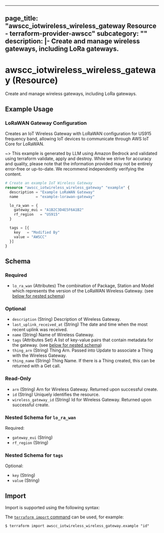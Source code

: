 
---
page_title: "awscc_iotwireless_wireless_gateway Resource - terraform-provider-awscc"
subcategory: ""
description: |-
  Create and manage wireless gateways, including LoRa gateways.
---

# awscc_iotwireless_wireless_gateway (Resource)

Create and manage wireless gateways, including LoRa gateways.

## Example Usage

### LoRaWAN Gateway Configuration

Creates an IoT Wireless Gateway with LoRaWAN configuration for US915 frequency band, allowing IoT devices to communicate through AWS IoT Core for LoRaWAN.

~> This example is generated by LLM using Amazon Bedrock and validated using terraform validate, apply and destroy. While we strive for accuracy and quality, please note that the information provided may not be entirely error-free or up-to-date. We recommend independently verifying the content.

```terraform
# Create an example IoT Wireless Gateway
resource "awscc_iotwireless_wireless_gateway" "example" {
  description = "Example LoRaWAN Gateway"
  name        = "example-lorawan-gateway"

  lo_ra_wan = {
    gateway_eui = "A1B2C3D4E5F6A1B2"
    rf_region   = "US915"
  }

  tags = [{
    key   = "Modified By"
    value = "AWSCC"
  }]
}
```

<!-- schema generated by tfplugindocs -->
## Schema

### Required

- `lo_ra_wan` (Attributes) The combination of Package, Station and Model which represents the version of the LoRaWAN Wireless Gateway. (see [below for nested schema](#nestedatt--lo_ra_wan))

### Optional

- `description` (String) Description of Wireless Gateway.
- `last_uplink_received_at` (String) The date and time when the most recent uplink was received.
- `name` (String) Name of Wireless Gateway.
- `tags` (Attributes Set) A list of key-value pairs that contain metadata for the gateway. (see [below for nested schema](#nestedatt--tags))
- `thing_arn` (String) Thing Arn. Passed into Update to associate a Thing with the Wireless Gateway.
- `thing_name` (String) Thing Name. If there is a Thing created, this can be returned with a Get call.

### Read-Only

- `arn` (String) Arn for Wireless Gateway. Returned upon successful create.
- `id` (String) Uniquely identifies the resource.
- `wireless_gateway_id` (String) Id for Wireless Gateway. Returned upon successful create.

<a id="nestedatt--lo_ra_wan"></a>
### Nested Schema for `lo_ra_wan`

Required:

- `gateway_eui` (String)
- `rf_region` (String)


<a id="nestedatt--tags"></a>
### Nested Schema for `tags`

Optional:

- `key` (String)
- `value` (String)

## Import

Import is supported using the following syntax:

The [`terraform import` command](https://developer.hashicorp.com/terraform/cli/commands/import) can be used, for example:

```shell
$ terraform import awscc_iotwireless_wireless_gateway.example "id"
```
